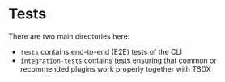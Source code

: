 # Tests

There are two main directories here:

- `tests` contains end-to-end (E2E) tests of the CLI
- `integration-tests` contains tests ensuring that common or recommended plugins work properly together with TSDX
